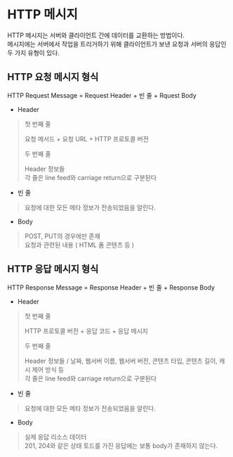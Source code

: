 # HTTP 메시지

HTTP 메시지는 서버와 클라이언트 간에 데이터를 교환하는 방법이다.    
메시지에는 서버에서 작업을 트리거하기 위해 클라이언트가 보낸 요청과 서버의 응답인 두 가지 유형이 있다.

## HTTP 요청 메시지 형식

HTTP Request Message = Request Header + 빈 줄 + Rquest Body

- Header
> 첫 번째 줄    
> 
> 요청 메서드 + 요청 URL + HTTP 프로토콜 버전
>
> 두 번째 줄    
> 
> Header 정보들    
> 각 줄은 line feed와 carriage return으로 구분된다

- 빈 줄
> 요청에 대한 모든 메타 정보가 전송되었음을 알린다.

- Body
> POST, PUT의 경우에만 존재    
> 요청과 관련된 내용 ( HTML 폼 콘텐츠 등 )

## HTTP 응답 메시지 형식

HTTP Response Message = Response Header + 빈 줄 + Response Body

- Header
> 첫 번째 줄
>
> HTTP 프로토콜 버전 + 응답 코드 + 응답 메시지
>
> 두 번째 줄
>
> Header 정보들 / 날짜, 웹서버 이름, 웹서버 버전, 콘텐츠 타입, 콘텐츠 길이, 캐시 제어 방식 등   
> 각 줄은 line feed와 carriage return으로 구분된다

- 빈 줄
> 요청에 대한 모든 메타 정보가 전송되었음을 알린다.

- Body
> 실제 응답 리소스 데이터   
> 201, 204와 같은 상태 토드를 가진 응답에는 보통 body가 존재하지 않는다. 
